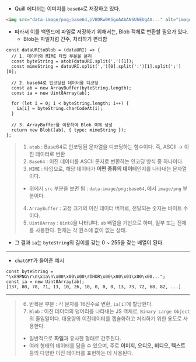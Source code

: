 - Quill 에디터는 이미지를 `base64`로 저장하고 있다.
```html
<img src="data:image/png;base64,iVBORw0KGgoAAAANSUhEUgAA..." alt="image">
```

- 따라서 이를 백엔드에 파일로 저장하기 위해서는, Blob 객체로 변환할 필요가 있다.
	- Blob는 파일처럼 간주, 처리하기 편리함
```tsx
const dataURItoBlob = (dataURI) => {
  // 1. 데이터와 MIME 타입 부분을 분리
  const byteString = atob(dataURI.split(',')[1]);
  const mimeString = dataURI.split(',')[0].split(':')[1].split(';')[0];

  // 2. base64로 인코딩된 데이터를 디코딩
  const ab = new ArrayBuffer(byteString.length);
  const ia = new Uint8Array(ab);

  for (let i = 0; i < byteString.length; i++) {
    ia[i] = byteString.charCodeAt(i);
  }

  // 3. ArrayBuffer를 이용하여 Blob 객체 생성
  return new Blob([ab], { type: mimeString });
};
```
> 1. `atob` : Base64로 인코딩된 문자열을 디코딩하는 함수이다. 즉, ASCII -> 이진 데이터로 변환
> 2.  `Base64` : 이진 데이터를 ASCII 문자로 변환하는 인코딩 방식 중 하나이다.
> 3. `MIME` : 타입으로, 해당 데이터가 **어떤 종류의 데이터**인지를 나타내는 문자열이다. 
> 	- 위에서 `src` 부분을 보면 됨 : `data:image/png;base64,`에서 `image/png` 부분이다.
> 4. `ArrayBuffer` : 고정 크기의 이진 데이터 버퍼로, 전달되는 숫자는 바이트 수이다.
> 5. `Uint8Array` : `Uint8`을 나타낸다. `ab` 배열을 기반으로 하며, 일부 또는 전체를 사용한다. 현재는 각 원소에 값이 없는 상태.

- 그 결과 `ia`는 `byteString`의 길이를 갖는 0 ~ 255을 갖는 배열이 된다.
---
- `chatGPT`가 들어준 예시
```
const byteString = "\x89PNG\r\n\x1a\n\x00\x00\x00\rIHDR\x00\x00\x01\x00\x00...";
const ia = new Uint8Array(ab);
[137, 80, 78, 71, 13, 10, 26, 10, 0, 0, 0, 13, 73, 72, 68, 82, ...]
```
---
> 6. 반복문 부분 : 각 문자를 16진수로 변환, `ia[i]`에 할당한다.
> 7. `Blob` : 이진 데이터의 덩어리를 나타내는 JS 객체로, `Binary Large Object`의 줄임말이다. 대용량의 이진데이터를 캡슐화하고 처리하기 위한 용도로 사용한다.
> 	- 일반적으로 **파일**과 유사한 형태로 간주된다.
> 	- 여러 형태의 데이터를 담을 수 있으며, 주로 **이미지, 오디오, 비디오, 텍스트** 등의 다양한 이진 데이터를 표현하는 데 사용된다.